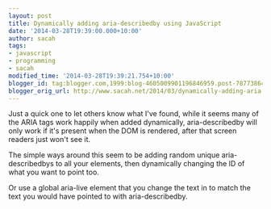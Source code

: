 ```yaml
---
layout: post
title: Dynamically adding aria-describedby using JavaScript
date: '2014-03-28T19:39:00.000+10:00'
author: sacah
tags:
- javascript
- programming
- sacah
modified_time: '2014-03-28T19:39:21.754+10:00'
blogger_id: tag:blogger.com,1999:blog-4605009901196846959.post-7877386414537382778
blogger_orig_url: http://www.sacah.net/2014/03/dynamically-adding-aria-describedby.html
---
```


Just a quick one to let others know what I've found, while it seems many of the ARIA tags work happily when added dynamically, aria-describedby will only work if it's present when the DOM is rendered, after that screen readers just won't see it.

The simple ways around this seem to be adding random unique aria-describedbys to all your elements, then dynamically changing the ID of what you want to point too.

Or use a global aria-live element that you change the text in to match the text you would have pointed to with aria-describedby.